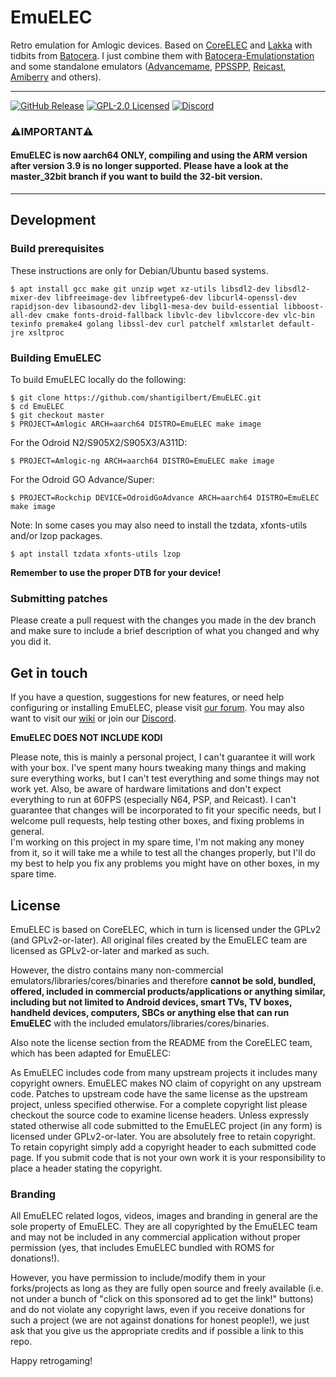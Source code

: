 # EmuELEC  
Retro emulation for Amlogic devices.
Based on  [CoreELEC](https://github.com/CoreELEC/CoreELEC) and [Lakka](https://github.com/libretro/Lakka-LibreELEC) with tidbits from [Batocera](https://github.com/batocera-linux/batocera.linux). I just combine them with [Batocera-Emulationstation](https://github.com/batocera-linux/batocera-emulationstation) and some standalone emulators ([Advancemame](https://github.com/amadvance/advancemame), [PPSSPP](https://github.com/hrydgard/ppsspp), [Reicast](https://github.com/reicast/reicast-emulator), [Amiberry](https://github.com/midwan/amiberry) and others). 

---
[![GitHub Release](https://img.shields.io/github/release/EmuELEC/EmuELEC.svg)](https://github.com/EmuELEC/EmuELEC/releases/latest)
[![GPL-2.0 Licensed](https://img.shields.io/github/license/EmuELEC/EmuELEC.svg)](https://github.com/EmuELEC/EmuELEC/blob/master/LICENSE)
[![Discord](https://img.shields.io/badge/chat-on%20discord-7289da.svg?logo=discord)](https://discord.gg/cbgtJTu)

### ⚠️**IMPORTANT**⚠️
#### EmuELEC is now aarch64 ONLY, compiling and using the ARM version after version 3.9 is no longer supported. Please have a look at the master_32bit branch if you want to build the 32-bit version.

---
## Development

### Build prerequisites

These instructions are only for Debian/Ubuntu based systems.

```
$ apt install gcc make git unzip wget xz-utils libsdl2-dev libsdl2-mixer-dev libfreeimage-dev libfreetype6-dev libcurl4-openssl-dev rapidjson-dev libasound2-dev libgl1-mesa-dev build-essential libboost-all-dev cmake fonts-droid-fallback libvlc-dev libvlccore-dev vlc-bin texinfo premake4 golang libssl-dev curl patchelf xmlstarlet default-jre xsltproc
```

### Building EmuELEC
To build EmuELEC locally do the following:

```
$ git clone https://github.com/shantigilbert/EmuELEC.git
$ cd EmuELEC
$ git checkout master
$ PROJECT=Amlogic ARCH=aarch64 DISTRO=EmuELEC make image
```
For the Odroid N2/S905X2/S905X3/A311D:
```
$ PROJECT=Amlogic-ng ARCH=aarch64 DISTRO=EmuELEC make image
```

For the Odroid GO Advance/Super:
```
$ PROJECT=Rockchip DEVICE=OdroidGoAdvance ARCH=aarch64 DISTRO=EmuELEC make image
```

Note: In some cases you may also need to install the tzdata, xfonts-utils and/or lzop packages.
```
$ apt install tzdata xfonts-utils lzop
```


**Remember to use the proper DTB for your device!**

### Submitting patches
Please create a pull request with the changes you made in the dev branch and make sure to include a brief description of what you changed and why you did it.

## Get in touch
If you have a question, suggestions for new features, or need help configuring or installing EmuELEC, please visit [our forum](https://emuelec.discourse.group/). You may also want to visit our [wiki](https://github.com/EmuELEC/EmuELEC/wiki) or join our [Discord](https://discord.gg/cbgtJTu).

**EmuELEC DOES NOT INCLUDE KODI**

Please note, this is mainly a personal project, I can't guarantee it will work with your box. I've spent many hours tweaking many things and making sure everything works, but I can't test everything and some things may not work yet. Also, be aware of hardware limitations and don't expect everything to run at 60FPS (especially N64, PSP, and Reicast). I can't guarantee that changes will be incorporated to fit your specific needs, but I welcome pull requests, help testing other boxes, and fixing problems in general.  
I'm working on this project in my spare time, I'm not making any money from it, so it will take me a while to test all the changes properly, but I'll do my best to help you fix any problems you might have on other boxes, in my spare time.

## License

EmuELEC is based on CoreELEC, which in turn is licensed under the GPLv2 (and GPLv2-or-later). All original files created by the EmuELEC team are licensed as GPLv2-or-later and marked as such.

However, the distro contains many non-commercial emulators/libraries/cores/binaries and therefore **cannot be sold, bundled, offered, included in commercial products/applications or anything similar, including but not limited to Android devices, smart TVs, TV boxes, handheld devices, computers, SBCs or anything else that can run EmuELEC** with the included emulators/libraries/cores/binaries.

Also note the license section from the README from the CoreELEC team, which has been adapted for EmuELEC:

As EmuELEC includes code from many upstream projects it includes many copyright owners. EmuELEC makes NO claim of copyright on any upstream code. Patches to upstream code have the same license as the upstream project, unless specified otherwise. For a complete copyright list please checkout the source code to examine license headers. Unless expressly stated otherwise all code submitted to the EmuELEC project (in any form) is licensed under GPLv2-or-later. You are absolutely free to retain copyright. To retain copyright simply add a copyright header to each submitted code page. If you submit code that is not your own work it is your responsibility to place a header stating the copyright.

### Branding

All EmuELEC related logos, videos, images and branding in general are the sole property of EmuELEC. They are all copyrighted by the EmuELEC team and may not be included in any commercial application without proper permission (yes, that includes EmuELEC bundled with ROMS for donations!).

However, you have permission to include/modify them in your forks/projects as long as they are fully open source and freely available (i.e. not under a bunch of "click on this sponsored ad to get the link!" buttons) and do not violate any copyright laws, even if you receive donations for such a project (we are not against donations for honest people!), we just ask that you give us the appropriate credits and if possible a link to this repo.

Happy retrogaming!